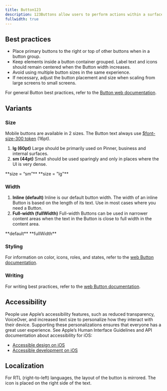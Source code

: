 ```yaml
---
title: Button123
description: 123Buttons allow users to perform actions within a surface. They can be used alone for immediate action, or as a trigger for another component, like [Dropdown](/web/dropdown) or [Popover](/web/popover).
fullwidth: true
---
```


<ImgContainer src="https://i.pinimg.com/originals/28/1a/d1/281ad184c9d118598c3617c87f444b11.png" alt="a red button that says Save" />

## Best practices

- Place primary buttons to the right or top of other buttons when in a button group.
- Keep elements inside a button container grouped. Label text and icons should remain centered when the Button width increases.
- Avoid using multiple button sizes in the same experience.
- If necessary, adjust the button placement and size when scaling from large screens to small screens.

For general Button best practices, refer to the [Button web documentation](/web/button).

## Variants

### Size

Mobile buttons are available in 2 sizes. The Button text always use [$font-size-300 token](/foundations/design_tokens#Font-size) (16pt).

1. **lg (60pt)**
   Large should be primarily used on Pinner, business and internal surfaces.
2. **sm (44pt)**
   Small should be used sparingly and only in places where the UI is very dense.

<TwoCol>
<Group>
<ImgContainer src="https://i.pinimg.com/originals/8f/99/d6/8f99d65f75cba0385e181bdfe160d236.png" alt="a small red button that says Save" />
**size = “sm”**
</Group>

<Group>
<ImgContainer src="https://i.pinimg.com/originals/32/a5/bf/32a5bfd6e4b12b80d8d5cc855e9bc50c.png" alt="a large red button that says Save"/>
**size = "lg"**
</Group>
</TwoCol>

### Width

1. **Inline (default)**
   Inline is our default button width. The width of an inline Button is based on the length of its text. Use in most cases where you need a Button.
2. **Full-width (fullWidth)**
   Full-width Buttons can be used in narrower content areas when the text in the Button is close to full width in the content area.

<TwoCol>
<Group>
<ImgContainer src="https://i.pinimg.com/originals/8f/99/d6/8f99d65f75cba0385e181bdfe160d236.png" alt="a default button that says Save and is the length of its text" />
**default**
</Group>

<Group>
<ImgContainer src="https://i.pinimg.com/originals/fd/d2/c9/fdd2c938bb74b486333cc77de3a6d001.png" alt="a fullWidth button that says Save and is the length of its text" />
**fullWidth**
</Group>
</TwoCol>

### Styling

For information on color, icons, roles, and states, refer to the [web Button documentation](/web/button).

### Writing

For writing best practices, refer to the [web Button documentation](/web/button).

## Accessibility

People use Apple’s accessibility features, such as reduced transparency, VoiceOver, and increased text size to personalize how they interact with their device. Supporting these personalizations ensures that everyone has a great user experience. See Apple’s Human Interface Guidelines and API documentation about accessibility for iOS:

- [Accessible design on iOS](https://developer.apple.com/design/human-interface-guidelines/foundations/accessibility/)
- [Accessible development on iOS](https://developer.apple.com/accessibility/)

## Localization

For RTL (right-to-left) languages, the layout of the button is mirrored. The icon is placed on the right side of the text.
